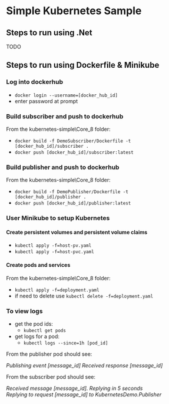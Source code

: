 # Simple Kubernetes Sample

## Steps to run using .Net 

TODO

## Steps to run using Dockerfile & Minikube

### Log into dockerhub

- `docker login --username=[docker_hub_id]`
- enter password at prompt

### Build subscriber and push to dockerhub

From the kubernetes-simple\Core_8 folder:

- `docker build -f DemoSubscriber/Dockerfile -t [docker_hub_id]/subscriber .`
- `docker push [docker_hub_id]/subscriber:latest`

### Build publisher and push to dockerhub

From the kubernetes-simple\Core_8 folder:

- `docker build -f DemoPublisher/Dockerfile -t [docker_hub_id]/publisher .`
- `docker push [docker_hub_id]/publisher:latest`

### User Minikube to setup Kubernetes

#### Create persistent volumes and persistent volume claims

- `kubectl apply -f=host-pv.yaml`
- `kubectl apply -f=host-pvc.yaml`

#### Create pods and services

From the kubernetes-simple\Core_8 folder:

- `kubectl apply -f=deployment.yaml`
- if need to delete use `kubectl delete -f=deployment.yaml`

### To view logs

- get the pod ids:
  - `kubectl get pods`
- get logs for a pod:
  - `kubectl logs --since=1h [pod_id]`
  
From the publisher pod should see:

_Publishing event [message_id]
Received response [message_id]_

From the subscriber pod should see:

_Received message [message_id]. Replying in 5 seconds_  
_Replying to request [message_id] to KubernetesDemo.Publisher_

